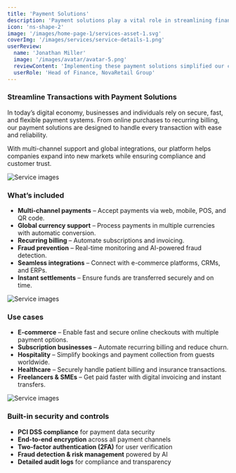 ```yaml
---
title: 'Payment Solutions'
description: 'Payment solutions play a vital role in streamlining financial transactions for businesses and individuals, enabling secure, fast, and seamless digital payments.'
icon: 'ns-shape-2'
image: '/images/home-page-1/services-asset-1.svg'
coverImg: '/images/services/service-details-1.png'
userReview:
  name: 'Jonathan Miller'
  image: '/images/avatar/avatar-5.png'
  reviewContent: 'Implementing these payment solutions simplified our checkout process and reduced failed transactions. Customers now enjoy a smoother, faster, and more secure payment experience.'
  userRole: 'Head of Finance, NovaRetail Group'
---
```


### Streamline Transactions with Payment Solutions

In today’s digital economy, businesses and individuals rely on secure, fast, and flexible payment systems. From online purchases to recurring billing, our payment solutions are designed to handle every transaction with ease and reliability.

With multi-channel support and global integrations, our platform helps companies expand into new markets while ensuring compliance and customer trust.

![Service images](/images/services/service-details-1.png)

### What’s included

- **Multi-channel payments** – Accept payments via web, mobile, POS, and QR code.
- **Global currency support** – Process payments in multiple currencies with automatic conversion.
- **Recurring billing** – Automate subscriptions and invoicing.
- **Fraud prevention** – Real-time monitoring and AI-powered fraud detection.
- **Seamless integrations** – Connect with e-commerce platforms, CRMs, and ERPs.
- **Instant settlements** – Ensure funds are transferred securely and on time.

![Service images](/images/services/service-details-2.png)

### Use cases

- **E-commerce** – Enable fast and secure online checkouts with multiple payment options.
- **Subscription businesses** – Automate recurring billing and reduce churn.
- **Hospitality** – Simplify bookings and payment collection from guests worldwide.
- **Healthcare** – Securely handle patient billing and insurance transactions.
- **Freelancers & SMEs** – Get paid faster with digital invoicing and instant transfers.

![Service images](/images/services/service-details-3.jpg)

### Built-in security and controls

- **PCI DSS compliance** for payment data security
- **End-to-end encryption** across all payment channels
- **Two-factor authentication (2FA)** for user verification
- **Fraud detection & risk management** powered by AI
- **Detailed audit logs** for compliance and transparency
